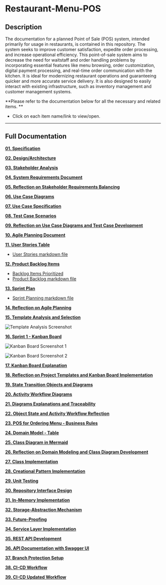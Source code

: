 # Restaurant-Menu-POS

## Description
The documentation for a planned Point of Sale (POS) system, intended primarily for usage in restaurants, is contained in this repository. 
The system seeks to improve customer satisfaction, expedite order processing, and increase operational efficiency. 
This point-of-sale system aims to decrease the need for waitstaff and order handling problems by incorporating essential features like menu browsing, order customization, digital payment processing, and real-time order communication with the kitchen. 
It is ideal for modernizing restaurant operations and guaranteeing quicker and more accurate service delivery. It is also designed to easily interact with existing infrastructure, such as inventory management and customer management systems.

**Please refer to the documentation below for all the necessary and related items. **
- Click on each item name/link to view/open.

---

## Full Documentation

[**01. Specification**](https://github.com/MasizoleSukwana/Restaurant-Menu-POS/blob/main/Restaurant%20Menu%20Ordering-POS%20Specification.md)

[**02. Design/Architecture**](https://github.com/MasizoleSukwana/Restaurant-Menu-POS/blob/main/Architectural%20Diagrams.md)

[**03. Stakeholder Analysis**](https://github.com/MasizoleSukwana/Restaurant-Menu-POS/blob/main/Restaurant%20POS%20for%20Ordering%20MENU%20-%20Stakeholder%20Analysis.md)

[**04. System Requirements Document**](https://github.com/MasizoleSukwana/Restaurant-Menu-POS/blob/main/Restaurant%20POS%20for%20Ordering%20MENU%20%E2%80%93%20System%20Requiremets%20Document.md)

[**05. Reflection on Stakeholder Requirements Balancing**](https://github.com/MasizoleSukwana/Restaurant-Menu-POS/blob/main/Reflection.md)

[**06. Use Case Diagrams**](https://github.com/MasizoleSukwana/Restaurant-Menu-POS/blob/main/Use%20Case%20Diagrams.md)

[**07. Use Case Specification**](https://github.com/MasizoleSukwana/Restaurant-Menu-POS/blob/main/Use%20Case%20Specification.md)

[**08. Test Case Scenarios**](https://github.com/MasizoleSukwana/Restaurant-Menu-POS/blob/main/Test%20Cases.md)

[**09. Reflection on Use Case Diagrams and Test Case Development**](https://github.com/MasizoleSukwana/Restaurant-Menu-POS/blob/main/Assignment%205%20Reflection.md)

[**10. Agile Planning Document**](https://github.com/MasizoleSukwana/Restaurant-Menu-POS/blob/main/Sprint%20Planning.md)

[**11. User Stories Table**](https://github.com/users/MasizoleSukwana/projects/2)
- [User Stories markdown file](https://github.com/MasizoleSukwana/Restaurant-Menu-POS/blob/main/User%20Stories%20Table.md)
  
[**12. Product Backlog Items**](https://github.com/MasizoleSukwana/Restaurant-Menu-POS/issues)
- [Backlog Items Prioritized](https://github.com/MasizoleSukwana/Restaurant-Menu-POS/milestones)
- [Product Backlog markdown file](https://github.com/MasizoleSukwana/Restaurant-Menu-POS/blob/main/Product%20Backlog%20Table.md)

[**13. Sprint Plan**](https://github.com/MasizoleSukwana/Restaurant-Menu-POS/milestone/2)
- [Sprint Planning markdown file](https://github.com/MasizoleSukwana/Restaurant-Menu-POS/blob/main/Sprint%20Planning.md)

[**14. Reflection on Agile Planning**](https://github.com/MasizoleSukwana/Restaurant-Menu-POS/blob/main/Reflection%20on%20Agile%20Planning.md)


[**15. Template Analysis and Selection**](https://github.com/MasizoleSukwana/Restaurant-Menu-POS/blob/main/Template%20Analysis%20and%20Selection.md)

![Template Analysis Screenshot](https://github.com/user-attachments/assets/ab4c6099-add4-4614-889d-34d5df6b252f)


[**16. Sprint 1 - Kanban Board**](https://github.com/users/MasizoleSukwana/projects/5)

![Kanban Board Screenshot 1](https://github.com/user-attachments/assets/f0f0b184-14f2-4b19-beb4-be9bb0ab09c9)

![Kanban Board Screenshot 2](https://github.com/user-attachments/assets/3a029705-03c7-40a6-9bbb-38b6a97cbc97)


[**17. Kanban Board Explanation**](https://github.com/MasizoleSukwana/Restaurant-Menu-POS/blob/main/Kanban%20Board%20Explanation.md)

[**18. Reflection on Project Templates and Kanban Board Implementation**](https://github.com/MasizoleSukwana/Restaurant-Menu-POS/blob/main/Reflection%20on%20Templates%20%26%20Kanban%20Board%20Implementation.md)

[**19. State Transition Objects and Diagrams**](https://github.com/MasizoleSukwana/Restaurant-Menu-POS/blob/main/State%20Transition%20Diagrams.md)

[**20. Activity Workflow Diagrams**](https://github.com/MasizoleSukwana/Restaurant-Menu-POS/blob/main/Activity%20Workflow%20Diagrams.md)

[**21. Diagrams Explanations and Traceability**](https://github.com/MasizoleSukwana/Restaurant-Menu-POS/blob/main/Diagrams%20Explanations%20and%20Traceability.md)

[**22. Object State and Activity Workflow Reflection**](https://github.com/MasizoleSukwana/Restaurant-Menu-POS/blob/main/Object%20State%20and%20Activity%20Workflow%20Reflection.md)

[**23. POS for Ordering Menu - Business Rules**](https://github.com/MasizoleSukwana/Restaurant-Menu-POS/blob/main/System%20Business%20Rules.md)

[**24. Domain Model - Table**](https://github.com/MasizoleSukwana/Restaurant-Menu-POS/blob/main/Domain%20Model.md)

[**25. Class Diagram in Mermaid**](https://github.com/MasizoleSukwana/Restaurant-Menu-POS/blob/main/Class%20Diagram%20in%20Mermaid.md)

[**26. Reflection on Domain Modeling and Class Diagram Development**](https://github.com/MasizoleSukwana/Restaurant-Menu-POS/blob/main/Reflection%20on%20Domain%20Modeling%20and%20Class%20Diagram.md)

[**27. Class Implementation**](https://github.com/MasizoleSukwana/Restaurant-Menu-POS/tree/main/src)

[**28. Creational Pattern Implementation**](https://github.com/MasizoleSukwana/Restaurant-Menu-POS/tree/main/creational_patterns)

[**29. Unit Testing**](https://github.com/MasizoleSukwana/Restaurant-Menu-POS/tree/main/tests)

[**30. Repository Interface Design**](https://github.com/MasizoleSukwana/Restaurant-Menu-POS/blob/main/CRUDCoverage/Application.py)

[**31. In-Memory Implementation**](https://github.com/MasizoleSukwana/Restaurant-Menu-POS/blob/main/InMemory/store_memory.py)

[**32. Storage-Abstraction Mechanism**](https://github.com/MasizoleSukwana/Restaurant-Menu-POS/blob/main/Factories/Storage-Abstraction%20Mechanism.py)

[**33. Future-Proofing**](https://github.com/MasizoleSukwana/Restaurant-Menu-POS/blob/main/Future-Proofing_for_NewCode/OrderRepo.py)

[**34. Service Layer Implementation**](https://github.com/MasizoleSukwana/Restaurant-Menu-POS/tree/main/Service%20Layer%20Implementation)

[**35. REST API Development**](https://github.com/MasizoleSukwana/Restaurant-Menu-POS/blob/main/REST_API/Main.py)

[**36. API Documentation with Swagger UI**](https://github.com/MasizoleSukwana/Restaurant-Menu-POS/blob/main/REST_API/Docs/API%20Endpoints.md)

[**37. Branch Protection Setup**](https://github.com/MasizoleSukwana/Restaurant-Menu-POS/blob/main/Branch%20Protection.md)

[**38. CI-CD Workflow**](https://github.com/MasizoleSukwana/Restaurant-Menu-POS/blob/main/.github/workflows/ci-cd.yml)

[**39. CI-CD Updated Workflow**](https://github.com/MasizoleSukwana/Restaurant-Menu-POS/blob/main/.github/workflows/ci-cd.yml)
